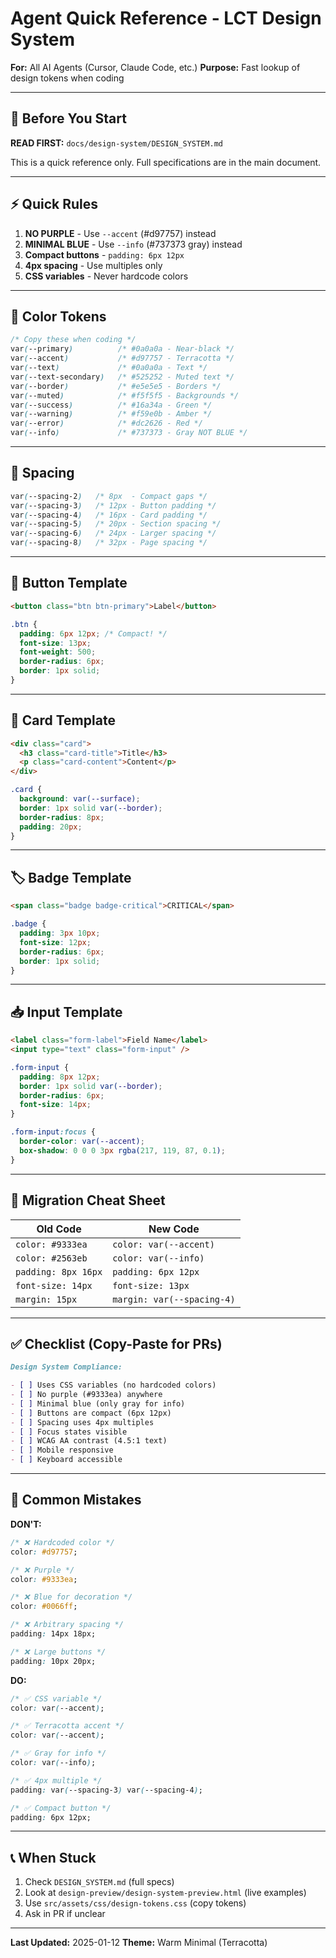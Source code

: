 # Agent Quick Reference - LCT Design System

**For:** All AI Agents (Cursor, Claude Code, etc.)
**Purpose:** Fast lookup of design tokens when coding

---

## 🚀 Before You Start

**READ FIRST:** `docs/design-system/DESIGN_SYSTEM.md`

This is a quick reference only. Full specifications are in the main document.

---

## ⚡ Quick Rules

1. **NO PURPLE** - Use `--accent` (#d97757) instead
2. **MINIMAL BLUE** - Use `--info` (#737373 gray) instead
3. **Compact buttons** - `padding: 6px 12px`
4. **4px spacing** - Use multiples only
5. **CSS variables** - Never hardcode colors

---

## 🎨 Color Tokens

```css
/* Copy these when coding */
var(--primary)          /* #0a0a0a - Near-black */
var(--accent)           /* #d97757 - Terracotta */
var(--text)             /* #0a0a0a - Text */
var(--text-secondary)   /* #525252 - Muted text */
var(--border)           /* #e5e5e5 - Borders */
var(--muted)            /* #f5f5f5 - Backgrounds */
var(--success)          /* #16a34a - Green */
var(--warning)          /* #f59e0b - Amber */
var(--error)            /* #dc2626 - Red */
var(--info)             /* #737373 - Gray NOT BLUE */
```

---

## 📏 Spacing

```css
var(--spacing-2)   /* 8px  - Compact gaps */
var(--spacing-3)   /* 12px - Button padding */
var(--spacing-4)   /* 16px - Card padding */
var(--spacing-5)   /* 20px - Section spacing */
var(--spacing-6)   /* 24px - Larger spacing */
var(--spacing-8)   /* 32px - Page spacing */
```

---

## 🔘 Button Template

```html
<button class="btn btn-primary">Label</button>
```

```css
.btn {
  padding: 6px 12px; /* Compact! */
  font-size: 13px;
  font-weight: 500;
  border-radius: 6px;
  border: 1px solid;
}
```

---

## 🎴 Card Template

```html
<div class="card">
  <h3 class="card-title">Title</h3>
  <p class="card-content">Content</p>
</div>
```

```css
.card {
  background: var(--surface);
  border: 1px solid var(--border);
  border-radius: 8px;
  padding: 20px;
}
```

---

## 🏷️ Badge Template

```html
<span class="badge badge-critical">CRITICAL</span>
```

```css
.badge {
  padding: 3px 10px;
  font-size: 12px;
  border-radius: 6px;
  border: 1px solid;
}
```

---

## 📥 Input Template

```html
<label class="form-label">Field Name</label>
<input type="text" class="form-input" />
```

```css
.form-input {
  padding: 8px 12px;
  border: 1px solid var(--border);
  border-radius: 6px;
  font-size: 14px;
}

.form-input:focus {
  border-color: var(--accent);
  box-shadow: 0 0 0 3px rgba(217, 119, 87, 0.1);
}
```

---

## 🔄 Migration Cheat Sheet

| Old Code            | New Code                   |
| ------------------- | -------------------------- |
| `color: #9333ea`    | `color: var(--accent)`     |
| `color: #2563eb`    | `color: var(--info)`       |
| `padding: 8px 16px` | `padding: 6px 12px`        |
| `font-size: 14px`   | `font-size: 13px`          |
| `margin: 15px`      | `margin: var(--spacing-4)` |

---

## ✅ Checklist (Copy-Paste for PRs)

```markdown
Design System Compliance:

- [ ] Uses CSS variables (no hardcoded colors)
- [ ] No purple (#9333ea) anywhere
- [ ] Minimal blue (only gray for info)
- [ ] Buttons are compact (6px 12px)
- [ ] Spacing uses 4px multiples
- [ ] Focus states visible
- [ ] WCAG AA contrast (4.5:1 text)
- [ ] Mobile responsive
- [ ] Keyboard accessible
```

---

## 🚨 Common Mistakes

**DON'T:**

```css
/* ❌ Hardcoded color */
color: #d97757;

/* ❌ Purple */
color: #9333ea;

/* ❌ Blue for decoration */
color: #0066ff;

/* ❌ Arbitrary spacing */
padding: 14px 18px;

/* ❌ Large buttons */
padding: 10px 20px;
```

**DO:**

```css
/* ✅ CSS variable */
color: var(--accent);

/* ✅ Terracotta accent */
color: var(--accent);

/* ✅ Gray for info */
color: var(--info);

/* ✅ 4px multiple */
padding: var(--spacing-3) var(--spacing-4);

/* ✅ Compact button */
padding: 6px 12px;
```

---

## 📞 When Stuck

1. Check `DESIGN_SYSTEM.md` (full specs)
2. Look at `design-preview/design-system-preview.html` (live examples)
3. Use `src/assets/css/design-tokens.css` (copy tokens)
4. Ask in PR if unclear

---

**Last Updated:** 2025-01-12
**Theme:** Warm Minimal (Terracotta)
